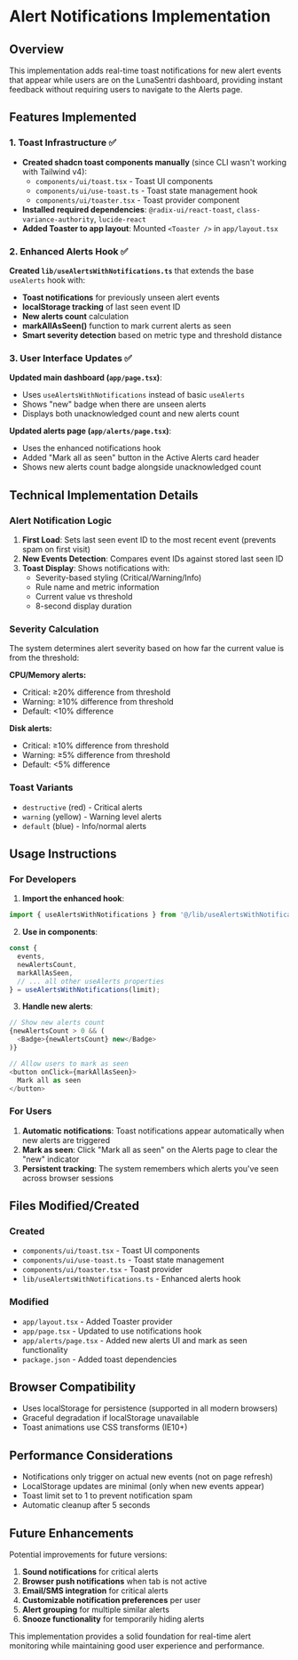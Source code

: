 # Alert Notifications Implementation

## Overview

This implementation adds real-time toast notifications for new alert events that appear while users are on the LunaSentri dashboard, providing instant feedback without requiring users to navigate to the Alerts page.

## Features Implemented

### 1. Toast Infrastructure ✅

- **Created shadcn toast components manually** (since CLI wasn't working with Tailwind v4):
  - `components/ui/toast.tsx` - Toast UI components
  - `components/ui/use-toast.ts` - Toast state management hook  
  - `components/ui/toaster.tsx` - Toast provider component
- **Installed required dependencies**: `@radix-ui/react-toast`, `class-variance-authority`, `lucide-react`
- **Added Toaster to app layout**: Mounted `<Toaster />` in `app/layout.tsx`

### 2. Enhanced Alerts Hook ✅

**Created `lib/useAlertsWithNotifications.ts`** that extends the base `useAlerts` hook with:

- **Toast notifications** for previously unseen alert events
- **localStorage tracking** of last seen event ID
- **New alerts count** calculation
- **markAllAsSeen()** function to mark current alerts as seen
- **Smart severity detection** based on metric type and threshold distance

### 3. User Interface Updates ✅

**Updated main dashboard (`app/page.tsx`)**:

- Uses `useAlertsWithNotifications` instead of basic `useAlerts`
- Shows "new" badge when there are unseen alerts
- Displays both unacknowledged count and new alerts count

**Updated alerts page (`app/alerts/page.tsx`)**:

- Uses the enhanced notifications hook
- Added "Mark all as seen" button in the Active Alerts card header
- Shows new alerts count badge alongside unacknowledged count

## Technical Implementation Details

### Alert Notification Logic

1. **First Load**: Sets last seen event ID to the most recent event (prevents spam on first visit)
2. **New Events Detection**: Compares event IDs against stored last seen ID
3. **Toast Display**: Shows notifications with:
   - Severity-based styling (Critical/Warning/Info)
   - Rule name and metric information  
   - Current value vs threshold
   - 8-second display duration

### Severity Calculation

The system determines alert severity based on how far the current value is from the threshold:

**CPU/Memory alerts:**

- Critical: ≥20% difference from threshold
- Warning: ≥10% difference from threshold
- Default: <10% difference

**Disk alerts:**

- Critical: ≥10% difference from threshold
- Warning: ≥5% difference from threshold
- Default: <5% difference

### Toast Variants

- `destructive` (red) - Critical alerts
- `warning` (yellow) - Warning level alerts  
- `default` (blue) - Info/normal alerts

## Usage Instructions

### For Developers

1. **Import the enhanced hook**:

```typescript
import { useAlertsWithNotifications } from '@/lib/useAlertsWithNotifications';
```

2. **Use in components**:

```typescript
const { 
  events, 
  newAlertsCount, 
  markAllAsSeen,
  // ... all other useAlerts properties
} = useAlertsWithNotifications(limit);
```

3. **Handle new alerts**:

```typescript
// Show new alerts count
{newAlertsCount > 0 && (
  <Badge>{newAlertsCount} new</Badge>
)}

// Allow users to mark as seen
<button onClick={markAllAsSeen}>
  Mark all as seen
</button>
```

### For Users

1. **Automatic notifications**: Toast notifications appear automatically when new alerts are triggered
2. **Mark as seen**: Click "Mark all as seen" on the Alerts page to clear the "new" indicator
3. **Persistent tracking**: The system remembers which alerts you've seen across browser sessions

## Files Modified/Created

### Created

- `components/ui/toast.tsx` - Toast UI components
- `components/ui/use-toast.ts` - Toast state management  
- `components/ui/toaster.tsx` - Toast provider
- `lib/useAlertsWithNotifications.ts` - Enhanced alerts hook

### Modified

- `app/layout.tsx` - Added Toaster provider
- `app/page.tsx` - Updated to use notifications hook
- `app/alerts/page.tsx` - Added new alerts UI and mark as seen functionality
- `package.json` - Added toast dependencies

## Browser Compatibility

- Uses localStorage for persistence (supported in all modern browsers)
- Graceful degradation if localStorage unavailable
- Toast animations use CSS transforms (IE10+)

## Performance Considerations

- Notifications only trigger on actual new events (not on page refresh)
- LocalStorage updates are minimal (only when new events appear)
- Toast limit set to 1 to prevent notification spam
- Automatic cleanup after 5 seconds

## Future Enhancements

Potential improvements for future versions:

1. **Sound notifications** for critical alerts
2. **Browser push notifications** when tab is not active
3. **Email/SMS integration** for critical alerts
4. **Customizable notification preferences** per user
5. **Alert grouping** for multiple similar alerts
6. **Snooze functionality** for temporarily hiding alerts

This implementation provides a solid foundation for real-time alert monitoring while maintaining good user experience and performance.
